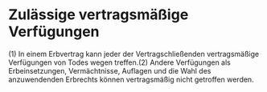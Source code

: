 # Zulässige vertragsmäßige Verfügungen

(1) In einem Erbvertrag kann jeder der Vertragschließenden vertragsmäßige Verfügungen von Todes wegen treffen.(2) Andere Verfügungen als Erbeinsetzungen, Vermächtnisse, Auflagen und die Wahl des anzuwendenden Erbrechts können vertragsmäßig nicht getroffen werden. 

